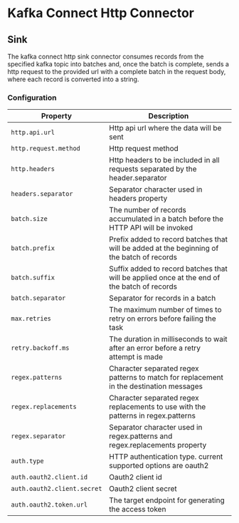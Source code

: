 # Kafka Connect Http Connector

## Sink

The kafka connect http sink connector consumes records from the specified kafka topic into batches and, once the batch is complete, sends a http request to the provided url with a complete batch in the request body, where each record is converted into a string.

### Configuration

|Property | Description |
|--- | --- |
|`http.api.url`| Http api url where the data will be sent|
|`http.request.method`| Http request method|
|`http.headers`| Http headers to be included in all requests separated by the header.separator|
|`headers.separator`| Separator character used in headers property|
|`batch.size`| The number of records accumulated in a batch before the HTTP API will be invoked|
|`batch.prefix`| Prefix added to record batches that will be added at the beginning of the batch of records|
|`batch.suffix`| Suffix added to record batches that will be applied once at the end of the batch of records|
|`batch.separator`| Separator for records in a batch|
|`max.retries`| The maximum number of times to retry on errors before failing the task|
|`retry.backoff.ms`| The duration in milliseconds to wait after an error before a retry attempt is made|
|`regex.patterns`| Character separated regex patterns to match for replacement in the destination messages|
|`regex.replacements`| Character separated regex replacements to use with the patterns in regex.patterns|
|`regex.separator`| Separator character used in regex.patterns and regex.replacements property|
|`auth.type`| HTTP authentication type. current supported options are oauth2 |
|`auth.oauth2.client.id`| Oauth2 client id |
|`auth.oauth2.client.secret`| Oauth2 client secret |
|`auth.oauth2.token.url`| The target endpoint for generating the access token |
